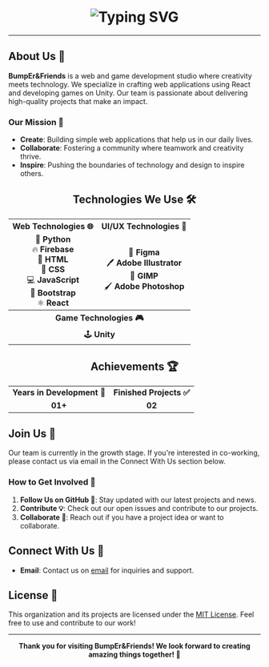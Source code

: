 <h1 align="center">
    <img src="https://readme-typing-svg.herokuapp.com/?font=Righteous&size=35&center=true&vCenter=true&width=700&height=70&duration=4000&color=8e44ad&lines=Welcome+to+BumpEr+Friends!+👋;We're+a+Creative+Team!" alt="Typing SVG" />
</h1>

---

## About Us 🚀

**BumpEr&Friends** is a web and game development studio where creativity meets technology. We specialize in crafting web applications using React and developing games on Unity. Our team is passionate about delivering high-quality projects that make an impact.

### Our Mission 🎯

- **Create**: Building simple web applications that help us in our daily lives.
- **Collaborate**: Fostering a community where teamwork and creativity thrive.
- **Inspire**: Pushing the boundaries of technology and design to inspire others.

<div align="center">

## Technologies We Use 🛠️

<table>
  <tr>
    <th>Web Technologies 🌐</th>
    <th>UI/UX Technologies 🎨</th>
  </tr>
  <tr>
    <td align="center">
      <div>🐍 <strong>Python</strong></div>
      <div>🔥 <strong>Firebase</strong></div>
      <div>📄 <strong>HTML</strong></div>
      <div>🎨 <strong>CSS</strong></div>
      <div>💻 <strong>JavaScript</strong></div>
      <div>🥾 <strong>Bootstrap</strong></div>
      <div>⚛️ <strong>React</strong></div>
    </td>
    <td align="center">
      <div>🎨 <strong>Figma</strong></div>
      <div>🖊️ <strong>Adobe Illustrator</strong></div>
      <div>🌈 <strong>GIMP</strong></div>
      <div>🖌️ <strong>Adobe Photoshop</strong></div>
    </td>
  </tr>
  <tr>
    <th colspan="2">Game Technologies 🎮</th>
  </tr>
  <tr>
    <td colspan="2" align="center">
      <div>🕹️ <strong>Unity</strong></div>
    </td>
  </tr>
</table>

</div>


<div align="center">
  <h2>Achievements 🏆️</h2>

  <table>
    <tr>
      <td align="center">
        <strong>Years in Development 📅</strong>
      </td>
      <td align="center">
        <strong>Finished Projects ✅</strong>
      </td>
    </tr>
    <tr>
      <td align="center">
        <strong>01+</strong>
      </td>
      <td align="center">
        <strong>02</strong>
      </td>
    </tr>
  </table>
</div>

## Join Us 🤝

Our team is currently in the growth stage. If you're interested in co-working, please contact us via email in the Connect With Us section below.

### How to Get Involved 🌟

1. **Follow Us on GitHub 🐙**: Stay updated with our latest projects and news.
2. **Contribute 💡**: Check out our open issues and contribute to our projects.
3. **Collaborate 🤝**: Reach out if you have a project idea or want to collaborate.

## Connect With Us 📧

- **Email**: Contact us on [email](mailto:bumpermytrovtsiy@gmail.com) for inquiries and support.

## License 📜

This organization and its projects are licensed under the [MIT License](LICENSE). Feel free to use and contribute to our work!

---

<div align="center">
  <strong>Thank you for visiting BumpEr&Friends! We look forward to creating amazing things together! 🌟</strong>
</div>
